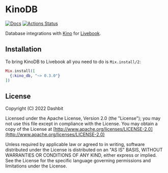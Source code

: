 # KinoDB

[![Docs](https://img.shields.io/badge/hex.pm-docs-8e7ce6.svg)](https://hexdocs.pm/kino_db)
[![Actions Status](https://github.com/livebook-dev/kino_db/workflows/Test/badge.svg)](https://github.com/livebook-dev/kino_db/actions)

Database integrations with [Kino](https://github.com/livebook-dev/kino)
for [Livebook](https://github.com/livebook-dev/livebook).

## Installation

To bring KinoDB to Livebook all you need to do is `Mix.install/2`:

```elixir
Mix.install([
  {:kino_db, "~> 0.3.0"}
])
```

## License

Copyright (C) 2022 Dashbit

Licensed under the Apache License, Version 2.0 (the "License");
you may not use this file except in compliance with the License.
You may obtain a copy of the License at [http://www.apache.org/licenses/LICENSE-2.0](http://www.apache.org/licenses/LICENSE-2.0)

Unless required by applicable law or agreed to in writing, software
distributed under the License is distributed on an "AS IS" BASIS,
WITHOUT WARRANTIES OR CONDITIONS OF ANY KIND, either express or implied.
See the License for the specific language governing permissions and
limitations under the License.
